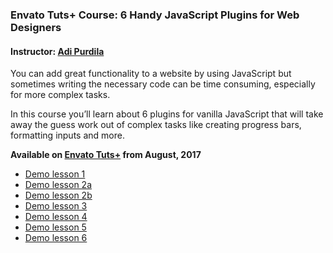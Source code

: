 ### Envato Tuts+ Course: 6 Handy JavaScript Plugins for Web Designers
#### Instructor: [Adi Purdila](https://tutsplus.com/authors/adi-purdila)

You can add great functionality to a website by using JavaScript but sometimes writing the necessary code can be time consuming, especially for more complex tasks.

In this course you’ll learn about 6 plugins for vanilla JavaScript that will take away the guess work out of complex tasks like creating progress bars, formatting inputs and more.

**Available on [Envato Tuts+](https://tutsplus.com/courses) from August, 2017**

- [Demo lesson 1](http://tutsplus.github.io/6-handy-javascript-plugins-for-web-designers/lesson1.example.html)
- [Demo lesson 2a](http://tutsplus.github.io/6-handy-javascript-plugins-for-web-designers/lesson2.example-1.html)
- [Demo lesson 2b](http://tutsplus.github.io/6-handy-javascript-plugins-for-web-designers/lesson2.example-2.html)
- [Demo lesson 3](http://tutsplus.github.io/6-handy-javascript-plugins-for-web-designers/lesson3.example.html)
- [Demo lesson 4](http://tutsplus.github.io/6-handy-javascript-plugins-for-web-designers/lesson4.example.html)
- [Demo lesson 5](http://tutsplus.github.io/6-handy-javascript-plugins-for-web-designers/lesson5.example.html)
- [Demo lesson 6](http://tutsplus.github.io/6-handy-javascript-plugins-for-web-designers/lesson6.example.html)
